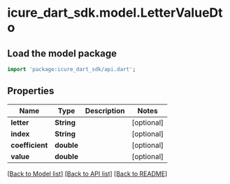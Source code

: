 # icure_dart_sdk.model.LetterValueDto

## Load the model package
```dart
import 'package:icure_dart_sdk/api.dart';
```

## Properties
Name | Type | Description | Notes
------------ | ------------- | ------------- | -------------
**letter** | **String** |  | [optional]
**index** | **String** |  | [optional]
**coefficient** | **double** |  | [optional]
**value** | **double** |  | [optional]

[[Back to Model list]](../README.md#documentation-for-models) [[Back to API list]](../README.md#documentation-for-api-endpoints) [[Back to README]](../README.md)
